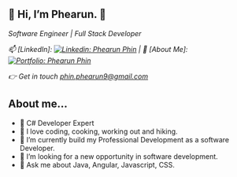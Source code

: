 <h2> 👋 Hi, I’m Phearun. 👋</h2>
<p><em>Software Engineer | Full Stack Developer</br>


📫 [LinkedIn]: [![Linkedin: Phearun Phin](https://img.shields.io/badge/-PhearunPhin-blue?style=flat-square&logo=Linkedin&logoColor=white&link=https://www.linkedin.com/in/phearun-phin/)](https://www.linkedin.com/in/phearun-phin/)
 | 🚀 [About Me]: [![Portfolio: Phearun Phin](https://img.shields.io/badge/-PhearunPhin-orange?style=flat-square)](https://phearun88.github.io/)

👉 Get in touch  <a href="mailto:phin.phearun9@gmail.com" target="_blank">phin.phearun9@gmail.com</a></em></p>

  ## About me...  
- 🥇 C# Developer Expert
- 👯 I love coding, cooking, working out and hiking.
- 🌱 I’m currently build my Professional Development as a software Developer.
- 💞️ I’m looking for a new opportunity in software development.
- 💬 Ask me about Java, Angular, Javascript, CSS.
<!--
**phearun88/phearun88** is a ✨ _special_ ✨ repository because its `README.md` (this file) appears on your GitHub profile.

Here are some ideas to get you started:

- 🔭 I’m currently working on ...
- 🌱 I’m currently learning ...
- 👯 I’m looking to collaborate on ...
- 🤔 I’m looking for help with ...
- 💬 Ask me about ...
- 📫 How to reach me: ...
- 😄 Pronouns: ...
- ⚡ Fun fact: ...
-->
